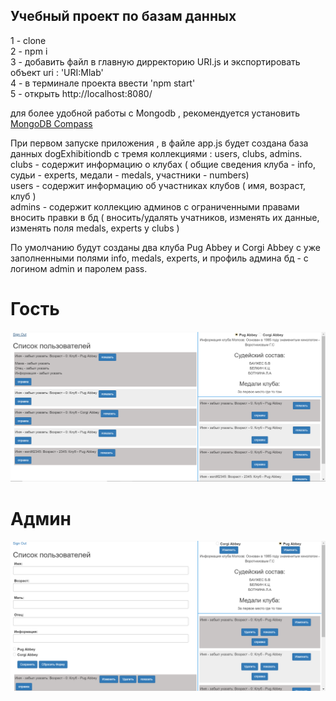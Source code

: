 ## Учебный проект по базам данных    
1 - clone   
2 - npm i   
3 - добавить файл в главную дирректорию URI.js и экспортировать объект uri : 'URI:Mlab'     
4 - в терминале проекта ввести 'npm start'   
5 - открыть http://localhost:8080/  

для более удобной работы с Mongodb , рекомендуется установить [MongoDB Compass](https://www.mongodb.com/products/compass)

При первом запуске приложения , в файле app.js будет создана база данных dogExhibitiondb с тремя коллекциями :
users, clubs, admins.  
clubs - содержит информацию о клубах ( общие сведения клуба - info, судьи - experts, медали - medals, участники - numbers)  
users - содержит информацию об участниках клубов ( имя, возраст, клуб )  
admins - содержит коллекцию админов с ограниченными правами вносить правки в бд ( вноcить/удалять учатников, изменять их данные, изменять поля  medals, experts у clubs )  
  
По умолчанию будут созданы два клуба Pug Abbey и Corgi Abbey с уже заполненными полями info, medals, experts, 
и профиль админа бд - с логином admin и паролем pass.

# Гость
![alt text](screenshots/Гость.PNG "Вид со стороны гостя")

# Админ 
![alt text](screenshots/Админ.PNG "Вид со стороны гостя")
